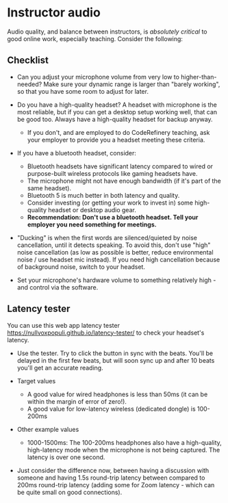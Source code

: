 # Instructor audio

Audio quality, and balance between instructors, is *absolutely
critical* to good online work, especially teaching.  Consider the
following:

## Checklist

* Can you adjust your microphone volume from very low to
  higher-than-needed?  Make sure your dynamic range is larger than
  "barely working", so that you have some room to adjust for later.
* Do you have a high-quality headset?  A headset with microphone is
  the most reliable, but if you can get a desktop setup working
  well, that can be good too.  Always have a high-quality headset for
  backup anyway.

  * If you don't, and are employed to do CodeRefinery teaching, ask
    your employer to provide you a headset meeting these criteria.

* If you have a bluetooth headset, consider:

  * Bluetooth headsets have significant latency compared to wired or
    purpose-built wireless protocols like gaming headsets have.
  * The microphone might not have enough bandwidth (if it's part of
    the same headset).
  * Bluetooth 5 is much better in both latency and quality.
  * Consider investing (or getting your work to invest in) some
    high-quality headset or desktop audio gear.
  * **Recommendation: Don't use a bluetooth headset.  Tell your
    employer you need something for meetings.**

* "Ducking" is when the first words are silenced/quieted by noise
  cancellation, until it detects speaking.  To avoid this, don't use
  "high" noise cancellation (as low as possible is better, reduce
  environmental noise / use headset mic instead).  If you
  need high cancellation because of background noise, switch to your
  headset.
* Set your microphone's hardware volume to something relatively high -
  and control via the software.


## Latency tester

You can use this web app latency tester
<https://nullvoxpopuli.github.io/latency-tester/> to check your
headset's latency.

* Use the tester.  Try to click the button in sync with the beats.
  You'll be delayed in the first few beats, but will soon sync up and
  after 10 beats you'll get an accurate reading.
* Target values
  * A good value for wired headphones is less than 50ms (it can be
    within the margin of error of zero!).
  * A good value for low-latency wireless (dedicated dongle) is
    100-200ms
* Other example values
  * 1000-1500ms: The 100-200ms headphones also have a high-quality,
    high-latency mode when the microphone is not being captured.  The
    latency is over one second.

* Just consider the difference now, between having a discussion with
  someone and having 1.5s round-trip latency between compared to 200ms
  round-trip latency (adding some for Zoom latency - which can be
  quite small on good connections).
